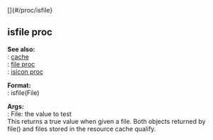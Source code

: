 []{#/proc/isfile}    
## isfile proc    
**See also:**    
:   [cache](ref/DM/cache)    
:   [file proc](ref/proc/file)    
:   [isicon proc](ref/proc/isicon)    
<!-- -->    
**Format:**    
:   isfile(File)    
<!-- -->    
**Args:**    
:   File: the value to test    
This returns a true value when given a file. Both objects returned by    
file() and files stored in the resource cache qualify.  
